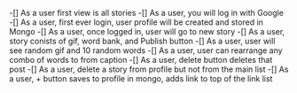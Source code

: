 


-[] As a user first view is all stories 
-[] As a user, you will log in with Google
-[] As a user, first ever login, user profile will be created and stored in Mongo
-[] As a user, once logged in, user will go to new story
-[] As a user, story conists of gif, word bank, and Publish button
-[] As a user, user will see random gif and 10 random words
-[] As a user, user can rearrange any combo of words to from caption
-[] As a user, delete button deletes that post
-[] As a user, delete a story from profile but not from the main list
-[] As a user, + button saves to profile in mongo, adds link to top of the link list


     



   
  
